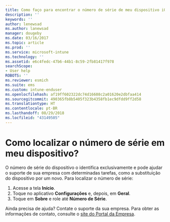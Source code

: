 ```yaml
---
title: Como faço para encontrar o número de série de meu dispositivo iOS? | Microsoft Docs
description: ''
keywords: ''
author: lenewsad
ms.author: lanewsad
manager: dougeby
ms.date: 03/16/2017
ms.topic: article
ms.prod: ''
ms.service: microsoft-intune
ms.technology: ''
ms.assetid: e6c4fedc-47b6-44b1-8c59-2fb81417f978
searchScope:
- User help
ROBOTS: ''
ms.reviewer: esmich
ms.suite: ems
ms.custom: intune-enduser
ms.openlocfilehash: af19ff602322dc74d16608c2a01620e2dbfaa414
ms.sourcegitcommit: 490365fb8b5405f323b4358fb1ec9dfdd9ff2d58
ms.translationtype: HT
ms.contentlocale: pt-BR
ms.lasthandoff: 08/29/2018
ms.locfileid: "43149505"
---
```

# <a name="how-do-i-find-the-serial-number-on-my-device"></a>Como localizar o número de série em meu dispositivo?

O número de série do dispositivo o identifica exclusivamente e pode ajudar o suporte de sua empresa com determinadas tarefas, como a substituição do dispositivo por um novo. Para localizar o número de série:

1. Acesse a tela __Início__.
2. Toque no aplicativo __Configurações__ e, depois, em __Geral__.
3. Toque em __Sobre__ e role até __Número de Série__.

Ainda precisa de ajuda? Contate o suporte da sua empresa. Para obter as informações de contato, consulte o [site do Portal da Empresa](https://go.microsoft.com/fwlink/?linkid=2010980).
